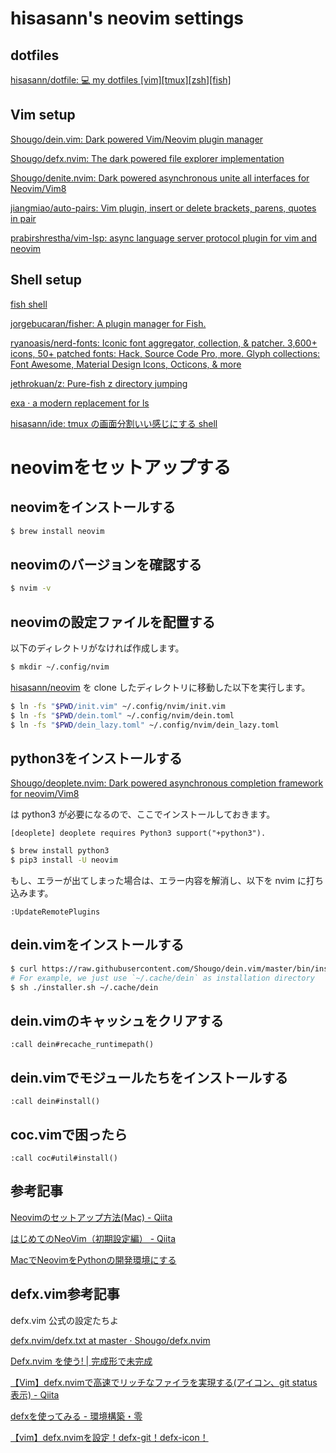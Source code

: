 # hisasann's neovim settings

## dotfiles

[hisasann/dotfile: 💻 my dotfiles [vim][tmux][zsh][fish]](https://github.com/hisasann/dotfile)

## Vim setup

[Shougo/dein.vim: Dark powered Vim/Neovim plugin manager](https://github.com/Shougo/dein.vim)

[Shougo/defx.nvim: The dark powered file explorer implementation](https://github.com/Shougo/defx.nvim)

[Shougo/denite.nvim: Dark powered asynchronous unite all interfaces for Neovim/Vim8](https://github.com/Shougo/denite.nvim)

[jiangmiao/auto-pairs: Vim plugin, insert or delete brackets, parens, quotes in pair](https://github.com/jiangmiao/auto-pairs)

[prabirshrestha/vim-lsp: async language server protocol plugin for vim and neovim](https://github.com/prabirshrestha/vim-lsp)

## Shell setup

[fish shell](https://fishshell.com/)

[jorgebucaran/fisher: A plugin manager for Fish.](https://github.com/jorgebucaran/fisher)

[ryanoasis/nerd-fonts: Iconic font aggregator, collection, & patcher. 3,600+ icons, 50+ patched fonts: Hack, Source Code Pro, more. Glyph collections: Font Awesome, Material Design Icons, Octicons, & more](https://github.com/ryanoasis/nerd-fonts)

[jethrokuan/z: Pure-fish z directory jumping](https://github.com/jethrokuan/z)

[exa · a modern replacement for ls](https://the.exa.website/)

[hisasann/ide: tmux の画面分割いい感じにする shell](https://github.com/hisasann/ide)

# neovimをセットアップする

## neovimをインストールする

```bash
$ brew install neovim
```

## neovimのバージョンを確認する

```bash
$ nvim -v
```

## neovimの設定ファイルを配置する

以下のディレクトリがなければ作成します。

```bash
$ mkdir ~/.config/nvim
```

[hisasann/neovim](https://github.com/hisasann/neovim) を clone したディレクトリに移動した以下を実行します。

```bash
$ ln -fs "$PWD/init.vim" ~/.config/nvim/init.vim
$ ln -fs "$PWD/dein.toml" ~/.config/nvim/dein.toml
$ ln -fs "$PWD/dein_lazy.toml" ~/.config/nvim/dein_lazy.toml
```

## python3をインストールする

[Shougo/deoplete.nvim: Dark powered asynchronous completion framework for neovim/Vim8](https://github.com/Shougo/deoplete.nvim)

は python3 が必要になるので、ここでインストールしておきます。

    [deoplete] deoplete requires Python3 support("+python3").

```bash
$ brew install python3
$ pip3 install -U neovim
```

もし、エラーが出てしまった場合は、エラー内容を解消し、以下を nvim に打ち込みます。

    :UpdateRemotePlugins

## dein.vimをインストールする

```bash
$ curl https://raw.githubusercontent.com/Shougo/dein.vim/master/bin/installer.sh > installer.sh
# For example, we just use `~/.cache/dein` as installation directory
$ sh ./installer.sh ~/.cache/dein
```

## dein.vimのキャッシュをクリアする

```
:call dein#recache_runtimepath()
```

## dein.vimでモジュールたちをインストールする

```
:call dein#install()
```

## coc.vimで困ったら

```
:call coc#util#install()
```

## 参考記事

[Neovimのセットアップ方法(Mac) - Qiita](https://qiita.com/uhooi/items/8a023c24c004ec0c8b84)

[はじめてのNeoVim（初期設定編） - Qiita](https://qiita.com/hisayuki/items/99ea1b667de71e908891)

[MacでNeovimをPythonの開発環境にする](https://python.ms/neovim/)

## defx.vim参考記事

defx.vim 公式の設定たちよ

[defx.nvim/defx.txt at master · Shougo/defx.nvim](https://github.com/Shougo/defx.nvim/blob/master/doc/defx.txt)

[Defx.nvim を使う! | 完成形で未完成](https://tech.39.gy/terminal/defx/)

[【Vim】defx.nvimで高速でリッチなファイラを実現する(アイコン、git status表示) - Qiita](https://qiita.com/arks22/items/9688ec7f4cb43444e9d9)

[defxを使ってみる - 環境構築・零](https://takkii.hatenablog.com/entry/2018/08/19/133847)

[【vim】defx.nvimを設定！defx-git！defx-icon！](https://castleobj.com/defx/)
